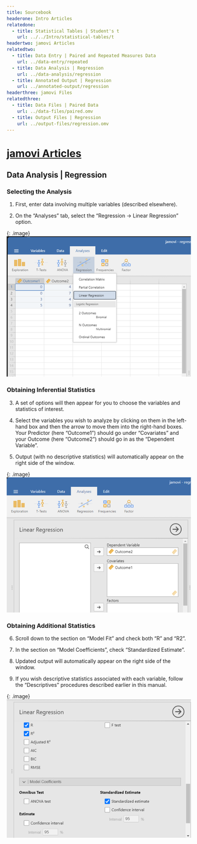 ```yaml
---
title: Sourcebook
headerone: Intro Articles
relatedone:
  - title: Statistical Tables | Student's t
    url: ../../Intro/statistical-tables/t
headertwo: jamovi Articles
relatedtwo:
  - title: Data Entry | Paired and Repeated Measures Data
    url: ../data-entry/repeated
  - title: Data Analysis | Regression
    url: ../data-analysis/regression
  - title: Annotated Output | Regression
    url: ../annotated-output/regression
headerthree: jamovi Files
relatedthree:
  - title: Data Files | Paired Data
    url: ../data-files/paired.omv
  - title: Output Files | Regression
    url: ../output-files/regression.omv
---
```


# [jamovi Articles](../index.md)

## Data Analysis | Regression

### Selecting the Analysis 

1.	First, enter data involving multiple variables (described elsewhere). 

2.	On the “Analyses” tab, select the “Regression -> Linear Regression” option.

{: .image}
![Screenshot for selecting analysis](regression1.png)

### Obtaining Inferential Statistics

3. A set of options will then appear for you to choose the variables and statistics of interest.

4. Select the variables you wish to analyze by clicking on them in the left-hand box and then the arrow to move them into the right-hand boxes. Your Predictor (here “Outcome1”) should go under “Covariates” and your Outcome (here “Outcome2”) should go in as the “Dependent Variable”. 

5. Output (with no descriptive statistics) will automatically appear on the right side of the window. 

{: .image}
![Screenshot for obtaining inferentials](regression2.png)

### Obtaining Additional Statistics

6. Scroll down to the section on “Model Fit” and check both “R” and “R2”.

7. In the section on “Model Coefficients”, check “Standardized Estimate”.

8. Updated output will automatically appear on the right side of the window.

9. If you wish descriptive statistics associated with each variable, follow the “Descriptives” procedures described earlier in this manual.

{: .image}
![Screenshot for obtaining additional statistics](regression3.png)